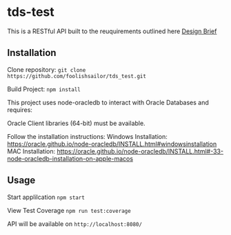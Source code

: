 # tds-test

This is a RESTful API built to the reuquirements outlined here [Design Brief](https://github.com/foolishsailor/tds_test/blob/master/designNotes/Integrations%20Developer%20Remote%20Assessment.pdf)


## Installation

Clone repository: 
`git clone https://github.com/foolishsailor/tds_test.git`

Build Project:
`npm install`

This project uses node-oracledb to interact with Oracle Databases and requires:

Oracle Client libraries (64-bit) must be available.

Follow the installation instructions:
Windows Installation: https://oracle.github.io/node-oracledb/INSTALL.html#windowsinstallation
MAC Installation: https://oracle.github.io/node-oracledb/INSTALL.html#-33-node-oracledb-installation-on-apple-macos

## Usage

Start applilcation
`npm start`

View Test Coverage
`npm run test:coverage`

API will be available on `http://localhost:8080/`
